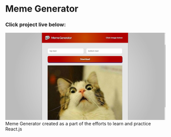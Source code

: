 # Meme Generator
### Click project live below:
[![Meme Generator img](https://github.com/will-s-205/will-s-205.github.io/blob/main/fcc-portfolio/img/2023-06-22%20Meme%20Generator.jpg)](https://will-s-205.github.io/meme-generator)
Meme Generator created as a part of the efforts to learn and practice React.js
